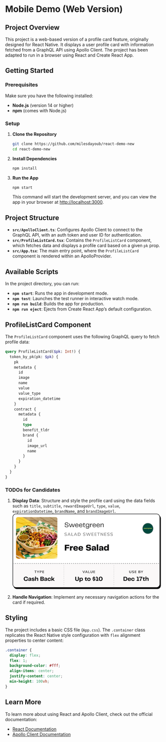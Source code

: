 
# Mobile Demo (Web Version)

## Project Overview

This project is a web-based version of a profile card feature, originally designed for React Native. It displays a user profile card with information fetched from a GraphQL API using Apollo Client. The project has been adapted to run in a browser using React and Create React App.

## Getting Started

### Prerequisites

Make sure you have the following installed:
- **Node.js** (version 14 or higher)
- **npm** (comes with Node.js)

### Setup

1. **Clone the Repository**
   ```bash
   git clone https://github.com/milesdayoub/react-demo-new
   cd react-demo-new
   ```

2. **Install Dependencies**
   ```bash
   npm install
   ```

3. **Run the App**
   ```bash
   npm start
   ```

   This command will start the development server, and you can view the app in your browser at [http://localhost:3000](http://localhost:3000).

## Project Structure

- **`src/ApolloClient.ts`**: Configures Apollo Client to connect to the GraphQL API, with an auth token and user ID for authentication.
- **`src/ProfileListCard.tsx`**: Contains the `ProfileListCard` component, which fetches data and displays a profile card based on a given `pk` prop.
- **`src/App.tsx`**: The main entry point, where the `ProfileListCard` component is rendered within an ApolloProvider.

## Available Scripts

In the project directory, you can run:

- **`npm start`**: Runs the app in development mode.
- **`npm test`**: Launches the test runner in interactive watch mode.
- **`npm run build`**: Builds the app for production.
- **`npm run eject`**: Ejects from Create React App’s default configuration.

## ProfileListCard Component

The `ProfileListCard` component uses the following GraphQL query to fetch profile data:

```graphql
query ProfileListCard($pk: Int!) {
  token_by_pk(pk: $pk) {
    pk
    metadata {
      id
      image
      name
      value
      value_type
      expiration_datetime
    }
    contract {
      metadata {
        id
        type
        benefit_tldr
        brand {
          id
          image_url
          name
        }
      }
    }
  }
}
```

### TODOs for Candidates
1. **Display Data**: Structure and style the profile card using the data fields such as `title`, `subtitle`, `rewardImageUrl`, `type`, `value`, `expirationDatetime`, `brandName`, and `brandImageUrl`.
![Alt text](./public/image.png)


1. **Handle Navigation**: Implement any necessary navigation actions for the card if required.

## Styling

The project includes a basic CSS file (`App.css`). The `.container` class replicates the React Native style configuration with `flex` alignment properties to center content:

```css
.container {
  display: flex;
  flex: 1;
  background-color: #fff;
  align-items: center;
  justify-content: center;
  min-height: 100vh;
}
```

## Learn More

To learn more about using React and Apollo Client, check out the official documentation:

- [React Documentation](https://reactjs.org/)
- [Apollo Client Documentation](https://www.apollographql.com/docs/react/)
